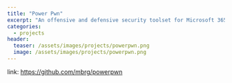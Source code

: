 ```yaml
---
title: "Power Pwn"
excerpt: "An offensive and defensive security toolset for Microsoft 365 focused on Power Platform"
categories:
  - projects
header:
  teaser: /assets/images/projects/powerpwn.png
  image: /assets/images/projects/powerpwn.png
---
```

  
link: https://github.com/mbrg/powerpwn